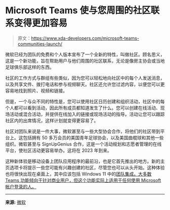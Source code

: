 # Microsoft Teams 使与您周围的社区联系变得更加容易

> 原文：<https://www.xda-developers.com/microsoft-teams-communities-launch/>

微软已经为团队的免费和个人版本宣布了一个全新的特性，叫做社区。顾名思义，这是一个新功能，旨在帮助用户与他们周围的社区联系，无论是像房主协会或当地足球俱乐部这样的东西。

社区的工作方式与群组有些类似，因为您可以轻松地向社区中的每个人发送消息，以及共享文件、拨打电话和参与视频聊天。社区还允许您过滤内容，以便您可以更容易地找到照片、视频和链接。

但是，一个与众不同的特性是，您可以使用社区日历创建和组织活动，社区中的每个人都可以看到活动，因此所有成员都知道发生了什么。您可以创建在线活动、现场活动或混合活动，并提供在线加入的链接或现场活动的指导。活动让您可以跟踪社区内的出席情况，这样计划就变得更容易了。

社区对团队来说是一件大事，微软甚至与一些大型协会合作，将他们的社区带到平台上。这包括拥有 50 多万会员的美国青年足球协会，以及美国曲棍球和其他一些组织。微软甚至与 SignUpGenius 合作，这是一个活动规划和志愿者管理的在线平台，使社区活动更容易举办。这将在 2023 年到来。

这种新体验是移动设备上团队应用程序的最前沿，也是它首先推出的地方。新的主页选项卡将提示一些您可能有兴趣创建的社区，尽管您也可以从头开始。这种体验也将很快出现在桌面上，其中应该包括 Windows 11 中的[团队集成。大多数 Teams 功能倾向于针对商业用户，但这个功能实际上适用于任何使用 Microsoft 帐户登录的人。](https://www.xda-developers.com/windows-11-teams-chat/)

* * *

**来源:** [微软](https://www.microsoft.com/en-us/microsoft-365/blog/2022/12/07/discover-new-communities-in-microsoft-teams/)
